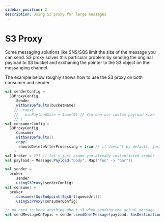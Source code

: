 ```yaml
---
sidebar_position: 2
description: Using S3 proxy for large messages
---
```


# S3 Proxy

Some messaging solutions like SNS/SQS limit the size of the message you can send. S3 proxy solves this particular problem by sending the original payload to S3 bucket and exchaning the pointer to the S3 object on the messanging channel.  

The example below roughly shows how to use the S3 proxy on both consumer and sender.

```scala
val senderConfig =
  S3ProxyConfig
    .Sender
    .withSnsDefaults(bucketName)
    // .copy(
    //   minPayloadSize = Some(0) // You can use custom payload size
    // )
val consumerConfig =
  S3ProxyConfig
    .Consumer
    .withSnsDefaults()
    .copy(
      shouldDeleteAfterProcessing = true // it doesn't by default, just in case there's more listeners
    )
val broker = ??? // let's just asume you already instantiated broker
val payload = Message.Payload("body", Map("foo" -> "bar"))

val sender = 
  broker
    .sender
    .usingS3Proxy(senderConfig)
val consumer = 
  broker
    .consumer(SqsEndpoint(SqsUrl(queueUrl)))
    .usingS3Proxy(consumerConfig)

// no need to know anything about s3 when sending the actual message
val sendMessageOnTopic = sender.sendOne(Message(payload, SnsDestination(SnsArn(topicArn))).widen)
```
